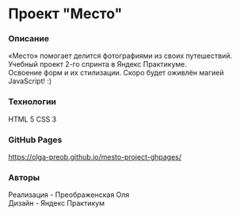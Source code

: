 # Проект "Место"

### Описание
«Место» помогает делится фотографиями из своих путешествий.   
Учебный проект 2-го спринта в Яндекс Практикуме.   
Освоение форм и их стилизации.
Скоро будет оживлён магией JavaScript! :)

### Технологии
HTML 5
CSS 3

### GitHub Pages
https://olga-preob.github.io/mesto-project-ghpages/

### Авторы
Реализация - Преображенская Оля   
Дизайн - Яндекс Практикум


